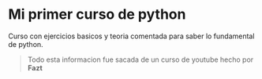# Mi primer curso de python
Curso con ejercicios basicos y teoria comentada para saber lo fundamental de python.
> Todo esta informacion fue sacada de un curso de youtube hecho por **Fazt**
